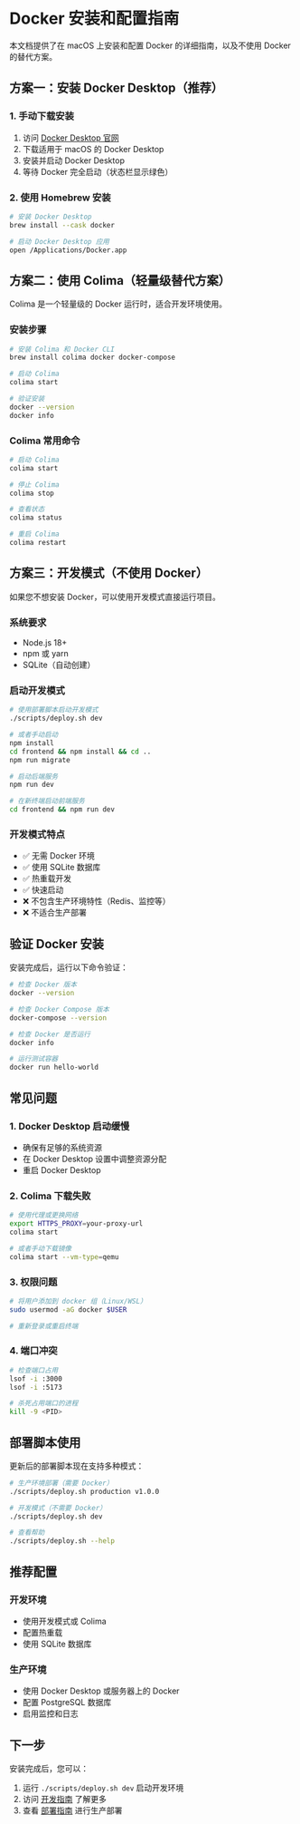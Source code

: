 # Docker 安装和配置指南

本文档提供了在 macOS 上安装和配置 Docker 的详细指南，以及不使用 Docker 的替代方案。

## 方案一：安装 Docker Desktop（推荐）

### 1. 手动下载安装

1. 访问 [Docker Desktop 官网](https://www.docker.com/products/docker-desktop)
2. 下载适用于 macOS 的 Docker Desktop
3. 安装并启动 Docker Desktop
4. 等待 Docker 完全启动（状态栏显示绿色）

### 2. 使用 Homebrew 安装

```bash
# 安装 Docker Desktop
brew install --cask docker

# 启动 Docker Desktop 应用
open /Applications/Docker.app
```

## 方案二：使用 Colima（轻量级替代方案）

Colima 是一个轻量级的 Docker 运行时，适合开发环境使用。

### 安装步骤

```bash
# 安装 Colima 和 Docker CLI
brew install colima docker docker-compose

# 启动 Colima
colima start

# 验证安装
docker --version
docker info
```

### Colima 常用命令

```bash
# 启动 Colima
colima start

# 停止 Colima
colima stop

# 查看状态
colima status

# 重启 Colima
colima restart
```

## 方案三：开发模式（不使用 Docker）

如果您不想安装 Docker，可以使用开发模式直接运行项目。

### 系统要求

- Node.js 18+ 
- npm 或 yarn
- SQLite（自动创建）

### 启动开发模式

```bash
# 使用部署脚本启动开发模式
./scripts/deploy.sh dev

# 或者手动启动
npm install
cd frontend && npm install && cd ..
npm run migrate

# 启动后端服务
npm run dev

# 在新终端启动前端服务
cd frontend && npm run dev
```

### 开发模式特点

- ✅ 无需 Docker 环境
- ✅ 使用 SQLite 数据库
- ✅ 热重载开发
- ✅ 快速启动
- ❌ 不包含生产环境特性（Redis、监控等）
- ❌ 不适合生产部署

## 验证 Docker 安装

安装完成后，运行以下命令验证：

```bash
# 检查 Docker 版本
docker --version

# 检查 Docker Compose 版本
docker-compose --version

# 检查 Docker 是否运行
docker info

# 运行测试容器
docker run hello-world
```

## 常见问题

### 1. Docker Desktop 启动缓慢

- 确保有足够的系统资源
- 在 Docker Desktop 设置中调整资源分配
- 重启 Docker Desktop

### 2. Colima 下载失败

```bash
# 使用代理或更换网络
export HTTPS_PROXY=your-proxy-url
colima start

# 或者手动下载镜像
colima start --vm-type=qemu
```

### 3. 权限问题

```bash
# 将用户添加到 docker 组（Linux/WSL）
sudo usermod -aG docker $USER

# 重新登录或重启终端
```

### 4. 端口冲突

```bash
# 检查端口占用
lsof -i :3000
lsof -i :5173

# 杀死占用端口的进程
kill -9 <PID>
```

## 部署脚本使用

更新后的部署脚本现在支持多种模式：

```bash
# 生产环境部署（需要 Docker）
./scripts/deploy.sh production v1.0.0

# 开发模式（不需要 Docker）
./scripts/deploy.sh dev

# 查看帮助
./scripts/deploy.sh --help
```

## 推荐配置

### 开发环境
- 使用开发模式或 Colima
- 配置热重载
- 使用 SQLite 数据库

### 生产环境
- 使用 Docker Desktop 或服务器上的 Docker
- 配置 PostgreSQL 数据库
- 启用监控和日志

## 下一步

安装完成后，您可以：

1. 运行 `./scripts/deploy.sh dev` 启动开发环境
2. 访问 [开发指南](./DEVELOPMENT_STATUS.md) 了解更多
3. 查看 [部署指南](./DEPLOYMENT_GUIDE.md) 进行生产部署